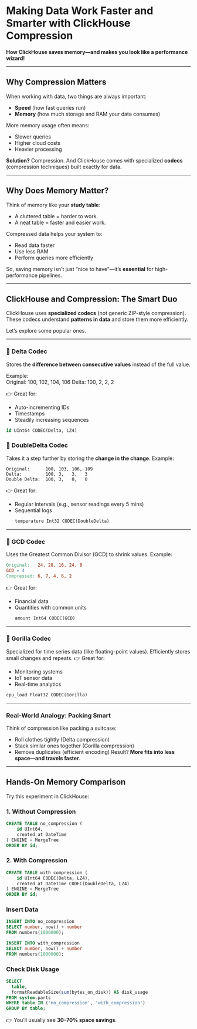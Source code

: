 # Making Data Work Faster and Smarter with ClickHouse Compression  
**How ClickHouse saves memory—and makes you look like a performance wizard!**

---

## Why Compression Matters
When working with data, two things are always important:  
- **Speed** (how fast queries run)  
- **Memory** (how much storage and RAM your data consumes)  

More memory usage often means:  
- Slower queries  
- Higher cloud costs  
- Heavier processing  

**Solution?** Compression. And ClickHouse comes with specialized **codecs** (compression techniques) built exactly for data.  

---

## Why Does Memory Matter?
Think of memory like your **study table**:  
- A cluttered table = harder to work.  
- A neat table = faster and easier work.  

Compressed data helps your system to:  
- Read data faster  
- Use less RAM  
- Perform queries more efficiently  

So, saving memory isn’t just “nice to have”—it’s **essential** for high-performance pipelines.

---

## ClickHouse and Compression: The Smart Duo
ClickHouse uses **specialized codecs** (not generic ZIP-style compression).  
These codecs understand **patterns in data** and store them more efficiently.  

Let’s explore some popular ones.

---

### 🔹 Delta Codec
Stores the **difference between consecutive values** instead of the full value.  

Example:  
Original: 100, 102, 104, 106
Delta: 100, 2, 2, 2

👉 Great for:  
- Auto-incrementing IDs  
- Timestamps  
- Steadily increasing sequences  

```sql
id UInt64 CODEC(Delta, LZ4)
```

### 🔹 DoubleDelta Codec
Takes it a step further by storing the **change in the change**.
Example:
```vbnet
Original:      100, 103, 106, 109
Delta:         100, 3,   3,   3
Double Delta:  100, 3,   0,   0
```
👉 Great for:
- Regular intervals (e.g., sensor readings every 5 mins)
- Sequential logs
  ```sql
  temperature Int32 CODEC(DoubleDelta)
  ```

---
### 🔹 GCD Codec
Uses the Greatest Common Divisor (GCD) to shrink values.
Example:
```makefile
Original:   24, 28, 16, 24, 8
GCD = 4
Compressed: 6, 7, 4, 6, 2
```
👉 Great for:
- Financial data
- Quantities with common units
  ```sql
  amount Int64 CODEC(GCD)
  ```

---
### 🔹 Gorilla Codec
Specialized for time series data (like floating-point values).
Efficiently stores small changes and repeats.
👉 Great for:
- Monitoring systems
- IoT sensor data
- Real-time analytics
```sql
cpu_load Float32 CODEC(Gorilla)
```

---
### Real-World Analogy: Packing Smart
Think of compression like packing a suitcase:
- Roll clothes tightly (Delta compression)
- Stack similar ones together (Gorilla compression)
- Remove duplicates (efficient encoding)
Result? **More fits into less space—and travels faster**.

---
## Hands-On Memory Comparison
Try this experiment in ClickHouse:
### 1. Without Compression
```sql
CREATE TABLE no_compression (
    id UInt64,
    created_at DateTime
) ENGINE = MergeTree
ORDER BY id;
```

### 2. With Compression
```sql
CREATE TABLE with_compression (
    id UInt64 CODEC(Delta, LZ4),
    created_at DateTime CODEC(DoubleDelta, LZ4)
) ENGINE = MergeTree
ORDER BY id;
```

### Insert Data
```sql
INSERT INTO no_compression
SELECT number, now() + number
FROM numbers(1000000);

INSERT INTO with_compression
SELECT number, now() + number
FROM numbers(1000000);
```

### Check Disk Usage
```sql
SELECT
  table,
  formatReadableSize(sum(bytes_on_disk)) AS disk_usage
FROM system.parts
WHERE table IN ('no_compression', 'with_compression')
GROUP BY table;
```
👉 You’ll usually see **30–70% space savings**.
